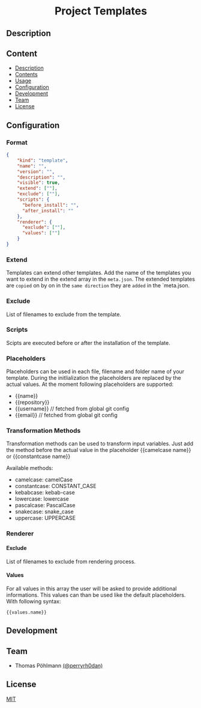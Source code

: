 <h1 align="center">
    Project Templates
</h1>

<h4 align="center">

</h4>

## Description

## Content

- [Description](#description)
- [Contents](#contents)
- [Usage](#usage)
- [Configuration](#configuration)
- [Development](#development)
- [Team](#team)
- [License](#license)

## Configuration

### Format

``` json
{
    "kind": "template",
    "name": "",
    "version": "",
    "description": "",
    "visible": true,
    "extend": [""],
    "exclude": [""],
    "scripts": {
      "before_install": "",
      "after_install": ""
    },
    "renderer": {
      "exclude": [""], 
      "values": [""]
    }
}
```

### Extend

Templates can extend other templates. Add the name of the templates you want to extend in the extend array in the `meta.json`. The extended templates are `copied` on by on in the `same direction` they are `added` in the `meta.json.

### Exclude

List of filenames to exclude from the template.

### Scripts

Scipts are executed before or after the installation of the template.

### Placeholders

Placeholders can be used in each file, filename and folder name of your template. During the initlialization the placeholders are replaced by the actual values. At the moment following placeholders are supported:
- {{name}}
- {{repository}} 
- {{username}} // fetched from global git config
- {{email}} // fetched from global git config

### Transformation Methods

Transformation methods can be used to transform input variables. Just add the method before the actual value in the placeholder {{camelcase name}} or {{constantcase name}}

Available methods:
- camelcase: camelCase
- constantcase: CONSTANT_CASE
- kebabcase: kebab-case
- lowercase: lowercase
- pascalcase: PascalCase
- snakecase: snake_case
- uppercase: UPPERCASE

### Renderer

#### Exclude

List of filenames to exclude from rendering process.

#### Values

For all values in this array the user will be asked to provide additional informations. 
This values can than be used like the default placeholders. With following syntax:

```
{{values.name}}
```

## Development

## Team

- Thomas Pöhlmann [(@perryrh0dan)](https://github.com/perryrh0dan)

## License

[MIT](https://github.com/perryrh0dan/tmpo/blob/master/license.md)
